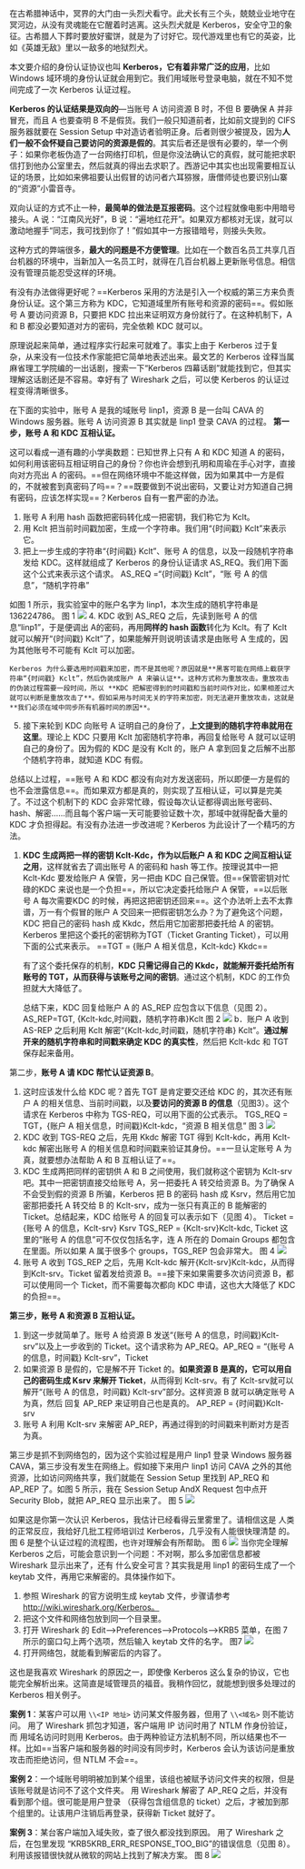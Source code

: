 在古希腊神话中，冥界的大门由一头烈犬看守。此犬长有三个头，兢兢业业地守在冥河边，从没有灵魂能在它醒着时逃离。这头烈犬就是 Kerberos，安全守卫的象征。古希腊人下葬时要放好蜜饼，就是为了讨好它。现代游戏里也有它的英姿，比如《英雄无敌》里以一敌多的地狱烈犬。

本文要介绍的身份认证协议也叫 **Kerberos，它有着非常广泛的应用**，比如 Windows 域环境的身份认证就会用到它。我们用域账号登录电脑，就在不知不觉间完成了一次 Kerberos 认证过程。

**Kerberos 的认证结果是双向的**—当账号 A 访问资源 B 时，不但 B 要确保 A
并非冒充，而且 A 也要查明 B 不是假货。我们一般只知道前者，比如前文提到的
CIFS 服务器就要在 Session Setup 中对造访者验明正身。后者则很少被提及，因为**人们一般不会怀疑自己要访问的资源是假的**。其实后者还是很有必要的，举一个例子：如果你老板伪造了一台网络打印机，但是你没法确认它的真假，就可能把求职信打到他办公室里去，然后就真的得出去求职了。西游记中其实也出现需要相互认证的场景，比如如来佛祖要认出假冒的访问者六耳猕猴，唐僧师徒也要识别山寨的“资源”小雷音寺。

双向认证的方式不止一种，**最简单的做法是互报密码**。这个过程就像电影中用暗号接头。A 说：“江南风光好”，B 说：“遍地红花开”。如果双方都核对无误，就可以激动地握手“同志，我可找到你了！”假如其中一方报错暗号，则接头失败。

这种方式的弊端很多，**最大的问题是不方便管理**。比如在一个数百名员工共享几百台机器的环境中，当新加入一名员工时，就得在几百台机器上更新账号信息。相信没有管理员能忍受这样的环境。

有没有办法做得更好呢？==Kerberos 采用的方法是引入一个权威的第三方来负责身份认证。这个第三方称为 KDC，它知道域里所有账号和资源的密码==。假如账号 A 要访问资源 B，只要把 KDC 拉出来证明双方身份就行了。在这种机制下，A 和 B 都没必要知道对方的密码，完全依赖 KDC 就可以。

原理说起来简单，通过程序实行起来可就难了。事实上由于 Kerberos 过于复
杂，从来没有一位技术作家能把它简单地表述出来。最文艺的 Kerberos 诠释当属
麻省理工学院编的一出话剧，搜索一下“Kerberos 四幕话剧”就能找到它，但其实理解这话剧还是不容易。幸好有了 Wireshark 之后，可以使 Kerberos 的认证过程变得清晰很多。

在下面的实验中，账号 A 是我的域账号 linp1，资源 B 是一台叫 CAVA 的 Windows 服务器。账号 A 访问资源 B 其实就是 linp1 登录 CAVA 的过程。
**第一步，账号 A 和 KDC 互相认证。**

这可以看成一道有趣的小学奥数题：已知世界上只有 A 和 KDC 知道 A 的密码，如何利用该密码互相证明自己的身份？你也许会想到孔明和周瑜在手心对字，直接向对方亮出 A 的密码。==但在网络环境中不能这样做，因为如果其中一方是假的，不就被套到真密码了吗==？==既要做到不说出密码，又要让对方知道自己拥有密码，应该怎样实现==？Kerberos 自有一套严密的办法。
1. 账号 A 利用 hash 函数把密码转化成一把密钥，我们称它为 Kclt。
2. 用 Kclt 把当前时间戳加密，生成一个字符串。我们用“{时间戳} Kclt”来表示它。
3. 把上一步生成的字符串“{时间戳} Kclt”、账号 A 的信息，以及一段随机字符串发给 KDC。这样就组成了 Kerberos 的身份认证请求 AS_REQ。我们用下面这个公式来表示这个请求。
    AS_REQ =“{时间戳} Kclt”，“账 号 A 的信息”，“随机字符串”

如图 1 所示，我实验室中的账户名字为 linp1，本次生成的随机字符串是
136224786。
图 1
![](https://image-1307616428.cos.ap-beijing.myqcloud.com/Obsidian/202307131600939.png)
4. KDC 收到 AS_REQ 之后，先读到账号 A 的信息“linp1”，于是便调出 A的密码，再用**同样的 hash 函数**转化为 Kclt。有了 Kclt 就可以解开“{时间戳} Kclt”了，如果能解开则说明该请求是由账号 A 生成的，因为其他账号不可能有 Kclt 可以加密。

    Kerberos 为什么要选用时间戳来加密，而不是其他呢？原因就是**黑客可能在网络上截获字符串“{时间戳} Kclt”，然后伪装成账户 A 来骗认证**。这种方式称为重放攻击。重放攻击的伪装过程需要一段时间，所以 **KDC 把解密得到的时间戳和当前时间作对比，如果相差过大就可以判断是重放攻击了**。假如采用与时间无关的字符来加密，则无法避开重放攻击，这就是**我们必须在域中同步所有机器时间的原因**。
5. 接下来轮到 KDC 向账号 A 证明自己的身份了，**上文提到的随机字符串就用在这里**。理论上 KDC 只要用 Kclt 加密随机字符串，再回复给账号 A 就可以证明自己的身份了。因为假的 KDC 是没有 Kclt 的，账户 A 拿到回复之后解不出那个随机字符串，就知道 KDC 有假。

总结以上过程，==账号 A 和 KDC 都没有向对方发送密码，所以即便一方是假的也不会泄露信息==。而如果双方都是真的，则实现了互相认证，可以算是完美了。不过这个机制下的 KDC 会非常忙碌，假设每次认证都得调出账号密码、hash、解密……而且每个客户端一天可能要验证数十次，那域中就得配备大量的 KDC 才负担得起。有没有办法进一步改进呢？Kerberos 为此设计了一个精巧的方法。
1. **KDC 生成两把一样的密钥 Kclt-Kdc，作为以后账户 A 和 KDC 之间互相认证之用**，这样就省去了调出账号 A 的密码和 hash 等工作。按理说其中一把Kclt-Kdc 要发给账户 A 保管，另一把由 KDC 自己保管。但==保管密钥对忙碌的KDC 来说也是一个负担==，所以它决定委托给账户 A 保管，==以后账号 A 每次需要KDC 的时候，再把这把密钥还回来==。这个办法听上去不太靠谱，万一有个假冒的账户 A 交回来一把假密钥怎么办？为了避免这个问题，KDC 把自己的密码 hash 成 Kkdc，然后用它加密那把委托给 A 的密钥。Kerberos 里把这个委托的密钥称为TGT（Ticket Granting Ticket），可以用下面的公式来表示。
    ==TGT = {账户 A 相关信息，Kclt-kdc} Kkdc==
    
    有了这个委托保存的机制，**KDC 只需记得自己的 Kkdc，就能解开委托给所有账号的 TGT，从而获得与该账号之间的密钥**。通过这个机制，KDC 的工作负担就大大降低了。

    总结下来，KDC 回复给账户 A 的 AS_REP 应包含以下信息（见图 2）。AS_REP=TGT, {Kclt-kdc,时间戳，随机字符串}Kclt
    图 2
    ![](https://image-1307616428.cos.ap-beijing.myqcloud.com/Obsidian/202307131606288.png)
b．账户 A 收到 AS-REP 之后利用 Kclt 解密“{Kclt-kdc,时间戳，随机字符串} Kclt”。**通过解开来的随机字符串和时间戳来确定 KDC 的真实性**，然后把 Kclt-kdc 和 TGT 保存起来备用。

第二步，**账号 A 请 KDC 帮忙认证资源 B**。
1. 这时应该发什么给 KDC 呢？首先 TGT 是肯定要交还给 KDC 的，其次还有账户 A 的相关信息、当前时间戳，以及**要访问的资源 B 的信息**（见图3）。这个请求在 Kerberos 中称为 TGS-REQ，可以用下面的公式表示。
    TGS_REQ = TGT，{账户 A 相关信息，时间戳}Kclt-kdc，“资源 B 相关信息”
    图 3
    ![](https://image-1307616428.cos.ap-beijing.myqcloud.com/Obsidian/202307131611423.png)
2. KDC 收到 TGS-REQ 之后，先用 Kkdc 解密 TGT 得到 Kclt-kdc，再用 Kclt-kdc 解密出账号 A 的相关信息和时间戳来验证其身份。==一旦认定账号 A 为真，就要想办法帮助 A 和 B 互相认证了==。
3. KDC 生成两把同样的密钥供 A 和 B 之间使用，我们就称这个密钥为 Kclt-srv吧。其中一把密钥直接交给账号 A，另一把委托 A 转交给资源 B。为了确保 A 不会受到假的资源 B 所骗，Kerberos 把 B 的密码 hash 成 Ksrv，然后用它加密那把委托 A 转交给 B 的 Kclt-srv，成为一张只有真正的 B 能解密的 Ticket。总结起来，KDC 给账号 A 的回复可以表示如下（见图 4）。
    Ticket = {账号 A 的信息，Kclt-srv} Ksrv
    TGS_REP = {Kclt-srv}Kclt-kdc, Ticket
    这里的“账号 A 的信息”可不仅仅包括名字，连 A 所在的 Domain Groups 都包含在里面。所以如果 A 属于很多个 groups，TGS_REP 包会非常大。
    图 4
    ![](https://image-1307616428.cos.ap-beijing.myqcloud.com/Obsidian/202307131615124.png)
4. 账号 A 收到 TGS_REP 之后，先用 Kclt-kdc 解开{Kclt-srv}Kclt-kdc，从而得到Kclt-srv。Ticket 留着发给资源 B。==接下来如果需要多次访问资源 B，都可以使用同一个 Ticket，而不需要每次都向 KDC 申请，这也大大降低了 KDC 的负担==。

**第三步，账号 A 和资源 B 互相认证。**
1. 到这一步就简单了。账号 A 给资源 B 发送“{账号 A 的信息，时间戳}Kclt-srv”以及上一步收到的 Ticket。这个请求称为 AP_REQ。AP_REQ = “{账号 A 的信息，时间戳} Kclt-srv”，Ticket
2. 如果资源 B 是假的，它是解不开 Ticket 的。**如果资源 B 是真的，它可以用自己的密码生成 Ksrv 来解开 Ticket**，从而得到 Kclt-srv。有了 Kclt-srv就可以解开“{账号 A 的信息，时间戳} Kclt-srv”部分。这样资源 B 就可以确定账号 A 为真，然后 回复 AP_REP 来证明自己也是真的。
    AP_REP = {时间戳}Kclt-srv
3. 账号 A 利用 Kclt-srv 来解密 AP_REP，再通过得到的时间戳来判断对方是否为真。

第三步是抓不到网络包的，因为这个实验过程是用户 linp1 登录 Windows 服务器 CAVA，第三步没有发生在网络上。假如接下来用户 linp1 访问 CAVA 之外的其他资源，比如访问网络共享，我们就能在 Session Setup 里找到 AP_REQ 和AP_REP 了。如图 5 所示，我在 Session Setup AndX Request 包中点开Security Blob，就把 AP_REQ 显示出来了。
图 5
![](https://image-1307616428.cos.ap-beijing.myqcloud.com/Obsidian/202307131617603.png)

如果这是你第一次认识 Kerberos，我估计已经看得云里雾里了。请相信这是
人类的正常反应，我给好几批工程师培训过 Kerberos，几乎没有人能很快理清楚
的。图 6 是整个认证过程的流程图，也许对理解会有所帮助。
图 6
![](https://image-1307616428.cos.ap-beijing.myqcloud.com/Obsidian/202307131617931.png)
当你完全理解 Kerberos 之后，可能会意识到一个问题：不对啊，那么多加密信息都被 Wireshark 显示出来了，还有 什么安全可言？其实我是用 linp1 的密码生成了一个 keytab 文件，再用它来解密的。具体操作如下。
1. 参照 Wireshark 的官方说明生成 keytab 文件，步骤请参考 http://wiki.wireshark.org/Kerberos。
2. 把这个文件和网络包放到同一个目录里。
3. 打开 Wireshark 的 Edit-->Preferences-->Protocols-->KRB5 菜单，在图 7 所示的窗口勾上两个选项，然后输入 keytab 文件的名字。
    图7
    ![](https://image-1307616428.cos.ap-beijing.myqcloud.com/Obsidian/202307131618690.png)
4. 打开网络包，就能看到解密后的内容了。

这也是我喜欢 Wireshark 的原因之一，即使像 Kerberos 这么复杂的协议，它也能完全解析出来。这简直是域管理员的福音。我稍作回忆，就能想到很多处理过的 Kerberos 相关例子。

**案例 1**：某客户可以用 `\\<IP 地址>` 访问某文件服务器，但用了 `\\<域名>` 则不能访问。
用了 Wireshark 抓包才知道，客户端用 IP 访问时用了 NTLM 作身份验证，而
用域名访问时则用 Kerberos。由于两种验证方法机制不同，所以结果也不一样。比如==当客户端和服务器的时间没有同步时，Kerberos 会认为该访问是重放攻击而拒绝访问，但 NTLM 不会==。

**案例 2**：一个域账号明明被加到某个组里，该组也被赋予访问文件夹的权限，但是该账号就是访问不了这个文件夹。
用 Wireshark 解密了 AP_REQ 之后，并没有看到那个组。很可能是用户登录
（获得包含组信息的 ticket）之后，才被加到那个组里的。让该用户注销后再登录，获得新 Ticket 就好了。

**案例 3**：某台客户端加入域失败，查了很久都没找到原因。
用了 Wireshark 之后，在包里发现 “KRB5KRB_ERR_RESPONSE_TOO_BIG”的错误信息（见图 8）。利用该报错很快就从微软的网站上找到了解决方案。
图 8
![](https://image-1307616428.cos.ap-beijing.myqcloud.com/Obsidian/202307131619075.png)
